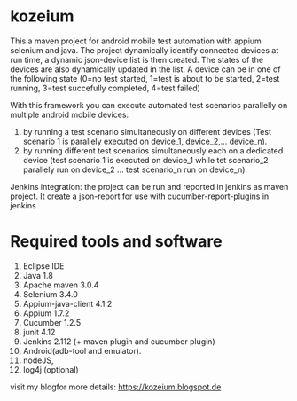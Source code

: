 # kozeium
This a maven project for android mobile test automation with appium selenium and java.
The project dynamically identify connected devices at run time, a dynamic json-device list is then created. 
The states of the devices are also dynamically updated in the list. A device can be in one of the following state (0=no test started, 
1=test is about to be started, 2=test running, 3=test succefully completed, 4=test failed)
    
With this framework you can execute automated test scenarios parallelly on multiple android mobile devices:
1. by running a test scenario simultaneously on different devices (Test scenario 1 is parallely executed on device_1, device_2,... device_n).
2. by running different test scenarios simultaneously each on a dedicated device (test scenario 1  is executed on device_1 while 
tet scenario_2 parallely run on device_2 ... test scenario_n run on device_n).

Jenkins integration: the project can be run and reported in jenkins as maven project. It create a json-report for use with cucumber-report-plugins in jenkins
 
# Required tools and software

1. Eclipse IDE
2. Java 1.8
3. Apache maven 3.0.4
4. Selenium 3.4.0 
5. Appium-java-client 4.1.2
6. Appium 1.7.2
7. Cucumber 1.2.5
8. junit 4.12
8. Jenkins 2.112 (+ maven plugin and cucumber plugin)
9. Android(adb-tool and emulator). 
10. nodeJS, 
11. log4j (optional)

visit my blogfor more details: https://kozeium.blogspot.de
